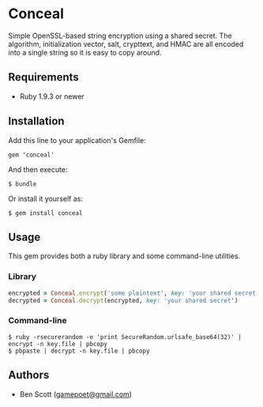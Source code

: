 # Conceal

Simple OpenSSL-based string encryption using a shared secret. The algorithm, initialization vector, salt, crypttext, and HMAC are all encoded into a single string
so it is easy to copy around.

## Requirements

* Ruby 1.9.3 or newer

## Installation

Add this line to your application's Gemfile:

    gem 'conceal'

And then execute:

    $ bundle

Or install it yourself as:

    $ gem install conceal

## Usage

This gem provides both a ruby library and some command-line utilities.

### Library

```ruby
encrypted = Conceal.encrypt('some plaintext', key: 'your shared secret', algorithm: 'aes-256-cbc')
decrypted = Conceal.decrypt(encrypted, key: 'your shared secret')
```

### Command-line

```
$ ruby -rsecurerandom -e 'print SecureRandom.urlsafe_base64(32)' | encrypt -n key.file | pbcopy
$ pbpaste | decrypt -n key.file | pbcopy
```

## Authors

* Ben Scott (<gamepoet@gmail.com>)
